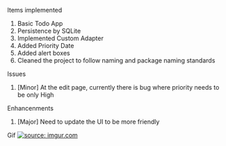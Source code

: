 Items implemented 
1) Basic Todo App
2) Persistence by SQLite 
3) Implemented Custom Adapter
4) Added Priority Date 
5) Added alert boxes 
6) Cleaned the project to follow naming and package naming standards 

Issues 
1) [Minor] At the edit page, currently there is bug where priority needs to be only High

Enhancenments 
1) [Major] Need to update the UI to be more friendly 

Gif 
<a href="http://imgur.com/zFJsd1V"><img src="http://i.imgur.com/zFJsd1V.gif" title="source: imgur.com" /></a>